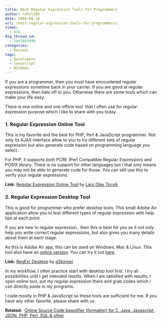 ```yaml
---
title: Best Regular Expression Tools for Programmers
author: rahul286
date: 2008-08-10
url: /best-regular-expression-tools-for-programmers/
views:
  - 532
dsq_thread_id:
  - 2947091499
categories:
  - Reviews
tags:
  - Developers
  - Javascript
  - Windows
---
```

If you are a programmer, then you must have encountered regular expressions sometime back in your carrier. If you are good at regular expressions, then hats off to you. Otherwise there are some tools which can make your life easy.

There is one online and one offline tool&#160; that I often use for regular expression purpose which I like to share with you today.

### 1. Regular Expression Online Tool

This is my favorite and the best for PHP, Perl & JavaScript programmer. Not only its AJAX interface allow to you to try different sets of regular expression but also generate code based on programming language you select.

For PHP, it supports both PCRE (Perl Compatible Regular Expression) and POSIX library. There is no support for other languages but I that only means you may not be able to generate code for those. You can still use this to verify your regular expressions.

**Link:** <a href="http://regex.larsolavtorvik.com/" onclick="_gaq.push(['_trackEvent', 'outbound-article', 'http://regex.larsolavtorvik.com/', 'Regular Expression Online Tool']);" >Regular Expression Online Tool</a> by <a href="http://larsolavtorvik.com/" onclick="_gaq.push(['_trackEvent', 'outbound-article', 'http://larsolavtorvik.com/', 'Lars Olav Torvik']);" >Lars Olav Torvik</a>

### 2. Regular Expression Desktop Tool

This is good for programmer who prefer desktop tools. This small Adobe Air application allow you to test different types of regular expression with help tips at each point.

If you are new to regular expression,&#160; then this is best for you as it not only help you write correct regular expressions, but also gives you many details about them at each stage. 

As this is Adobe Air app, this can be used on Windows, Mac & Linux. This tool also have an <a href="http://gskinner.com/RegExr/" onclick="_gaq.push(['_trackEvent', 'outbound-article', 'http://gskinner.com/RegExr/', 'online version']);" >online version</a>. You can try it out <a href="http://gskinner.com/RegExr/" onclick="_gaq.push(['_trackEvent', 'outbound-article', 'http://gskinner.com/RegExr/', 'here']);" >here</a>.

**Link:** <a href="http://gskinner.com/RegExr/desktop/" onclick="_gaq.push(['_trackEvent', 'outbound-article', 'http://gskinner.com/RegExr/desktop/', 'RegExr Desktop']);" >RegExr Desktop</a> by <a href="http://gskinner.com/" onclick="_gaq.push(['_trackEvent', 'outbound-article', 'http://gskinner.com/', 'gSkinner']);" >gSkinner</a>

In my workflow, I often practice start with desktop tool first. I try all possibilities until I get intended results. When I am satisfied with results, I open online tool, put my regular expression there and grab codes which I can directly paste in my programs.

I code mostly in PHP & JavaScript so these tools are sufficient for me. If you have any other favorite, please share with us.</p> </p> </p> </p> </p> </p> </p> 

**Related:**&#160; [Online Source Code beautifier (formatter) for C, Java, Javascript, JSON, PHP, Perl, SQL & other][1]

 [1]: http://devilsworkshop.org/online-c-java-javascript-json-php-perl-sql-other-source-code-beautifier-formatter/

